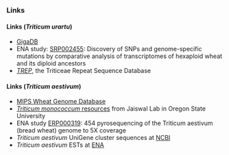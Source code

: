 ### Links

#### Links (*Triticum urartu*)

-   [GigaDB](http://gigadb.org/dataset/100050)
-   ENA study:
    [SRP002455](http://www.ebi.ac.uk/ena/data/view/SRP002455): Discovery
    of SNPs and genome-specific mutations by comparative analysis of
    transcriptomes of hexaploid wheat and its diploid ancestors
-   [*TREP*](http://wheat.pw.usda.gov/ITMI/Repeats/), the Triticeae
    Repeat Sequence Database

#### Links (*Triticum aestivum*)

-   [MIPS Wheat Genome
    Database](http://mips.helmholtz-muenchen.de/plant/wheat/uk454survey/index.jsp)
-   [*Triticum monococcum*
    resources](http://jaiswallab.cgrb.oregonstate.edu/genomics/wheat)
    from Jaiswal Lab in Oregon State University
-   ENA study [ERP000319](http://www.ebi.ac.uk/ena/data/view/ERP000319):
    454 pyrosequencing of the Triticum aestivum (bread wheat) genome to
    5X coverage
-   *Triticum aestivum* UniGene cluster sequences at
    [NCBI](http://www.ncbi.nlm.nih.gov/unigene/?term=txid4565%5BOrganism%3Anoexp%5D)
-   *Triticum aestivum* ESTs at
    [ENA](http://www.ebi.ac.uk/ena/data/warehouse/search?query=%22dataclass=%22EST%22%20AND%20tax_eq%284565%29%22&domain=sequence)
